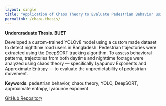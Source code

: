 ```yaml
---
layout: single
title: "Application of Chaos Theory to Evaluate Pedestrian Behavior using Deep Learning based Video Analytics in Different Diurnal Variations"
permalink: /chaos-thesis/
---
```


**Undergraduate Thesis, BUET**

Developed a custom-trained YOLOv8 model using a custom made dataset to detect nighttime road users in Bangladesh.
Pedestrian trajectories were extracted using the DeepSORT tracking algorithm.
To assess behavioral patterns, trajectories from both daytime and nighttime footage were analyzed using chaos theory — specifically Lyapunov Exponents and Approximate Entropy — to evaluate the unpredictability of pedestrian movement.

**Keywords**: pedestrian behavior, chaos theory, YOLO, DeepSORT, approximate entropy, lyaounov exponent

[GitHub Repository](https://github.com/muhtashimshahrier/thesis-pedestrian-chaos-analysis)

